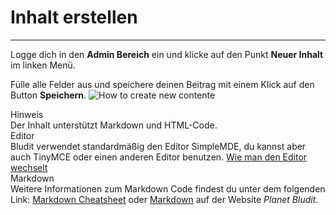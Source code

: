 # Inhalt erstellen
<!-- Position: 1 -->
---
Logge dich in den **Admin Bereich** ein und klicke auf den Punkt **Neuer Inhalt** im linken Menü.

Fülle alle Felder aus und speichere deinen Beitrag mit einem Klick auf den Button **Speichern**.
![How to create new contente](https://df6m0u2ovo2fu.cloudfront.net/images/documentation-english/how-to-create-new-content.png)

<div class="note">
<div class="title">Hinweis</div>
Der Inhalt unterstützt Markdown und HTML-Code.
</div>

<div class="note">
<div class="title">Editor</div>
Bludit verwendet standardmäßig den Editor SimpleMDE, du kannst aber auch TinyMCE oder einen anderen Editor benutzen. <a href="https://docs.bludit.com/de/inhalt/editor-wechseln">Wie man den Editor wechselt</a>
</div>

<div class="note">
<div class="title">Markdown</div>
Weitere Informationen zum Markdown Code findest du unter dem folgenden Link: <a href="https://github.com/adam-p/markdown-here/wiki/Markdown-Cheatsheet">Markdown Cheatsheet</a> oder <a href="https://planet-bludit.ch/verschiedenes/markdown" target="_blank">Markdown</a> auf der Website <em>Planet Bludit</em>.
</div>
